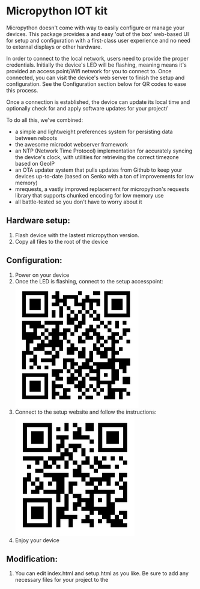 # Micropython IOT kit

Micropython doesn't come with way to easily configure or manage your devices. This package provides a and easy 'out of the box' web-based UI for setup and configuration with a first-class user experience and no need to external displays or other hardware.

In order to connect to the local network, users need to provide the proper credentials. Initially the device's LED will be flashing, meaning means it's provided an access point/Wifi network for you to connect to. Once connected, you can visit the device's web server to finish the setup and configuration. See the Configuration section below for QR codes to ease this process.

Once a connection is established, the device can update its local time and optionally check for and apply software updates for your project/

To do all this, we've combined:
+ a simple and lightweight preferences system for persisting data between reboots
+ the awesome microdot webserver framework
+ an NTP (Network Time Protocol) implementation for accurately syncing the device's clock, with utilities for retrieving the correct timezone based on GeoIP
+ an OTA updater system that pulls updates from Github to keep your devices up-to-date (based on  Senko with a ton of improvements for low memory)
+ mrequests, a vastly improved replacement for micropython's requests library that supports chunked encoding for low memory use
+ all battle-tested so you don't have to worry about it


## Hardware setup:
1. Flash device with the lastest micropython version.
2. Copy all files to the root of the device

## Configuration:
1. Power on your device
2. Once the LED is flashing, connect to the setup accesspoint:
![setup website qr code](static/accesspoint_qrcode.png?raw=true])
3. Connect to the setup website and follow the instructions: ![setup website qr code](static/setup_qrcode.png?raw=true)
4. Enjoy your device

## Modification:
1. You can edit index.html and setup.html as you like. Be sure to add any necessary files for your project to the
